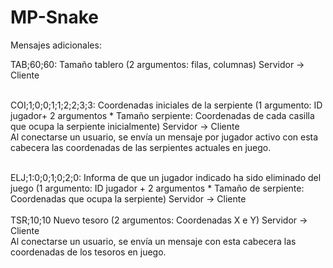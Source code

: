 # MP-Snake

Mensajes adicionales:

TAB;60;60: Tamaño tablero (2 argumentos: filas, columnas) Servidor -> Cliente<br /><br />

COI;1;0;0;1;1;2;2;3;3: Coordenadas iniciales de la serpiente (1 argumento: ID jugador+ 2 argumentos * Tamaño serpiente: Coordenadas de cada casilla que ocupa la serpiente inicialmente) Servidor -> Cliente<br />
Al conectarse un usuario, se envía un mensaje por jugador activo con esta cabecera las coordenadas de las serpientes actuales en juego.<br /><br />

ELJ;1:0;0;1;0;2;0: Informa de que un jugador indicado ha sido eliminado del juego (1 argumento: ID jugador + 2 argumentos * Tamaño de serpiente: Coordenadas que ocupa la serpiente) Servidor -> Cliente<br /><br />
TSR;10;10 Nuevo tesoro (2 argumentos: Coordenadas X e Y) Servidor -> Cliente<br />
Al conectarse un usuario, se envía un mensaje con esta cabecera las coordenadas de los tesoros en juego.
<br /><br />
